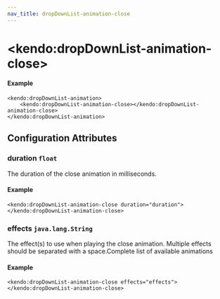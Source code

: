```yaml
---
nav_title: dropDownList-animation-close
---
```


# \<kendo:dropDownList-animation-close\>



#### Example
    <kendo:dropDownList-animation>
        <kendo:dropDownList-animation-close></kendo:dropDownList-animation-close>
    </kendo:dropDownList-animation>

## Configuration Attributes

### duration `float`

The duration of the close animation in milliseconds.

#### Example
    <kendo:dropDownList-animation-close duration="duration">
    </kendo:dropDownList-animation-close>

### effects `java.lang.String`

The effect(s) to use when playing the close animation. Multiple effects should be separated with a space.Complete list of available animations

#### Example
    <kendo:dropDownList-animation-close effects="effects">
    </kendo:dropDownList-animation-close>

